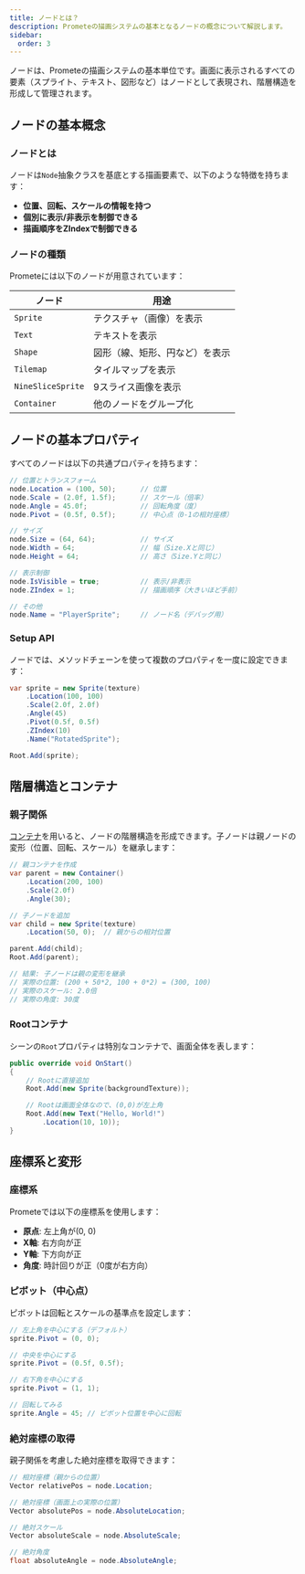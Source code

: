 ```yaml
---
title: ノードとは？
description: Prometeの描画システムの基本となるノードの概念について解説します。
sidebar:
  order: 3
---
```


ノードは、Prometeの描画システムの基本単位です。画面に表示されるすべての要素（スプライト、テキスト、図形など）はノードとして表現され、階層構造を形成して管理されます。

## ノードの基本概念

### ノードとは

ノードは`Node`抽象クラスを基底とする描画要素で、以下のような特徴を持ちます：

- **位置、回転、スケールの情報を持つ**
- **個別に表示/非表示を制御できる**
- **描画順序をZIndexで制御できる**

### ノードの種類

Prometeには以下のノードが用意されています：

| ノード | 用途 |
|--------|------|
| `Sprite` | テクスチャ（画像）を表示 |
| `Text` | テキストを表示 |
| `Shape` | 図形（線、矩形、円など）を表示 |
| `Tilemap` | タイルマップを表示 |
| `NineSliceSprite` | 9スライス画像を表示 |
| `Container` | 他のノードをグループ化 |

## ノードの基本プロパティ

すべてのノードは以下の共通プロパティを持ちます：

```csharp title="ノードの基本プロパティ"
// 位置とトランスフォーム
node.Location = (100, 50);      // 位置
node.Scale = (2.0f, 1.5f);      // スケール（倍率）
node.Angle = 45.0f;             // 回転角度（度）
node.Pivot = (0.5f, 0.5f);      // 中心点（0-1の相対座標）

// サイズ
node.Size = (64, 64);           // サイズ
node.Width = 64;                // 幅（Size.Xと同じ）
node.Height = 64;               // 高さ（Size.Yと同じ）

// 表示制御
node.IsVisible = true;          // 表示/非表示
node.ZIndex = 1;                // 描画順序（大きいほど手前）

// その他
node.Name = "PlayerSprite";     // ノード名（デバッグ用）
```

### Setup API

ノードでは、メソッドチェーンを使って複数のプロパティを一度に設定できます：

```csharp title="メソッドチェーンの例"
var sprite = new Sprite(texture)
    .Location(100, 100)
    .Scale(2.0f, 2.0f)
    .Angle(45)
    .Pivot(0.5f, 0.5f)
    .ZIndex(10)
    .Name("RotatedSprite");

Root.Add(sprite);
```

## 階層構造とコンテナ

### 親子関係

[コンテナ](/guide/graphics/container)を用いると、ノードの階層構造を形成できます。子ノードは親ノードの変形（位置、回転、スケール）を継承します：

```csharp title="階層構造の例"
// 親コンテナを作成
var parent = new Container()
    .Location(200, 100)
    .Scale(2.0f)
    .Angle(30);

// 子ノードを追加
var child = new Sprite(texture)
    .Location(50, 0);  // 親からの相対位置

parent.Add(child);
Root.Add(parent);

// 結果: 子ノードは親の変形を継承
// 実際の位置: (200 + 50*2, 100 + 0*2) = (300, 100)
// 実際のスケール: 2.0倍
// 実際の角度: 30度
```

### Rootコンテナ

シーンの`Root`プロパティは特別なコンテナで、画面全体を表します：

```csharp title="Rootの使用例"
public override void OnStart()
{
    // Rootに直接追加
    Root.Add(new Sprite(backgroundTexture));

    // Rootは画面全体なので、(0,0)が左上角
    Root.Add(new Text("Hello, World!")
        .Location(10, 10));
}
```

## 座標系と変形

### 座標系

Prometeでは以下の座標系を使用します：

- **原点**: 左上角が(0, 0)
- **X軸**: 右方向が正
- **Y軸**: 下方向が正
- **角度**: 時計回りが正（0度が右方向）

### ピボット（中心点）

ピボットは回転とスケールの基準点を設定します：

```csharp title="ピボットの設定"
// 左上角を中心にする（デフォルト）
sprite.Pivot = (0, 0);

// 中央を中心にする
sprite.Pivot = (0.5f, 0.5f);

// 右下角を中心にする
sprite.Pivot = (1, 1);

// 回転してみる
sprite.Angle = 45; // ピボット位置を中心に回転
```

### 絶対座標の取得

親子関係を考慮した絶対座標を取得できます：

```csharp title="絶対座標の取得"
// 相対座標（親からの位置）
Vector relativePos = node.Location;

// 絶対座標（画面上の実際の位置）
Vector absolutePos = node.AbsoluteLocation;

// 絶対スケール
Vector absoluteScale = node.AbsoluteScale;

// 絶対角度
float absoluteAngle = node.AbsoluteAngle;
```
